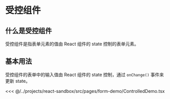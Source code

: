 # 受控组件

## 什么是受控组件

受控组件是指表单元素的值由 React 组件的 state 控制的表单元素。

## 基本用法

受控组件的表单中的输入值由 React 组件的 state 控制，通过 `onChange()` 事件来更新 state。

<<< @/../projects/react-sandbox/src/pages/form-demo/ControlledDemo.tsx

